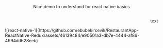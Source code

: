 <div style=" text-align: center; margin-bottom: 30px; ">Nice demo to understand for react native basics</div>

<p align="right">text</p>

<div>
![react-native-1](https://github.com/ebubekircevik/RestaurantApp-ReactNative-Redux/assets/46139484/e90501a3-db7e-4444-af86-4994dd628eeb)
</div>

